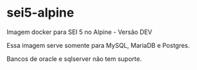 # sei5-alpine
Imagem docker para SEI 5 no Alpine - Versão DEV

Essa imagem serve somente para MySQL, MariaDB e Postgres.

Bancos de oracle e sqlserver não tem suporte.
